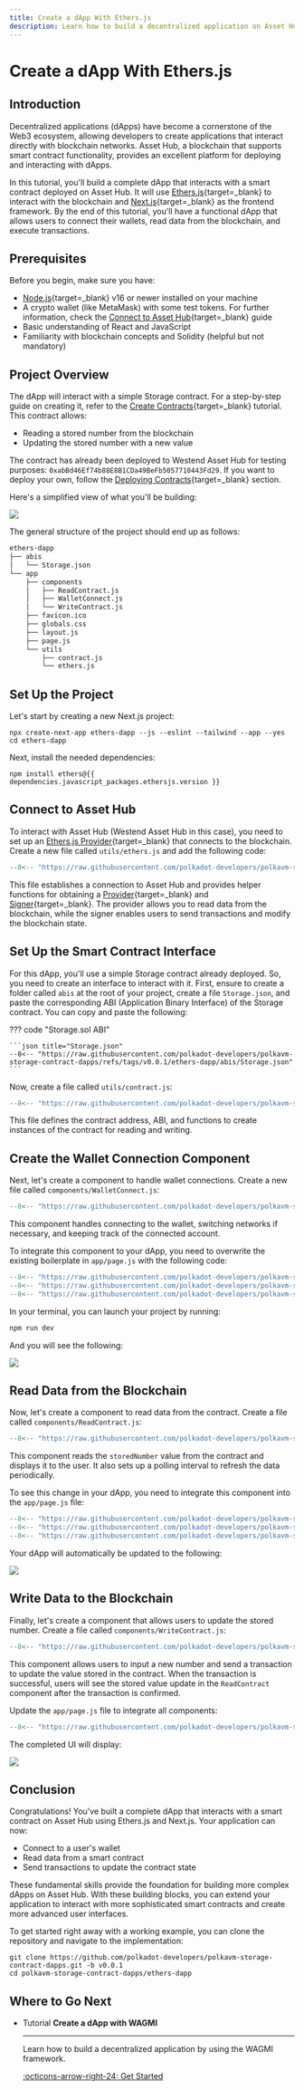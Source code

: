 ```yaml
---
title: Create a dApp With Ethers.js
description: Learn how to build a decentralized application on Asset Hub using Ethers.js and Next.js by creating a simple dApp that interacts with a smart contract.
---
```


# Create a dApp With Ethers.js

## Introduction

Decentralized applications (dApps) have become a cornerstone of the Web3 ecosystem, allowing developers to create applications that interact directly with blockchain networks. Asset Hub, a blockchain that supports smart contract functionality, provides an excellent platform for deploying and interacting with dApps.

In this tutorial, you'll build a complete dApp that interacts with a smart contract deployed on Asset Hub. It will use [Ethers.js](/develop/smart-contracts/libraries/ethers-js){target=\_blank} to interact with the blockchain and [Next.js](https://nextjs.org/){target=\_blank} as the frontend framework. By the end of this tutorial, you'll have a functional dApp that allows users to connect their wallets, read data from the blockchain, and execute transactions.

## Prerequisites

Before you begin, make sure you have:

- [Node.js](https://nodejs.org/en){target=\_blank} v16 or newer installed on your machine
- A crypto wallet (like MetaMask) with some test tokens. For further information, check the [Connect to Asset Hub](/develop/smart-contracts/connect-to-asset-hub){target=\_blank} guide
- Basic understanding of React and JavaScript
- Familiarity with blockchain concepts and Solidity (helpful but not mandatory)

## Project Overview

The dApp will interact with a simple Storage contract. For a step-by-step guide on creating it, refer to the [Create Contracts](/tutorials/smart-contracts/launch-your-first-project/create-contracts){target=\_blank} tutorial. This contract allows:

- Reading a stored number from the blockchain
- Updating the stored number with a new value

The contract has already been deployed to Westend Asset Hub for testing purposes: `0xabBd46Ef74b88E8B1CDa49BeFb5057710443Fd29`. If you want to deploy your own, follow the [Deploying Contracts](/develop/smart-contracts/dev-environments/remix/#deploying-contracts){target=\_blank} section.

Here's a simplified view of what you'll be building:

![](/images/tutorials/smart-contracts/launch-your-first-project/create-dapp-ethers-js/create-dapp-ethers-js-1.webp)

The general structure of the project should end up as follows:

```bash
ethers-dapp
├── abis
│   └── Storage.json
└── app
    ├── components
    │   ├── ReadContract.js
    │   ├── WalletConnect.js
    │   └── WriteContract.js
    ├── favicon.ico
    ├── globals.css
    ├── layout.js
    ├── page.js
    └── utils
        ├── contract.js
        └── ethers.js
```

## Set Up the Project

Let's start by creating a new Next.js project:

```
npx create-next-app ethers-dapp --js --eslint --tailwind --app --yes
cd ethers-dapp
```

Next, install the needed dependencies:

```
npm install ethers@{{ dependencies.javascript_packages.ethersjs.version }}
```

## Connect to Asset Hub

To interact with Asset Hub (Westend Asset Hub in this case), you need to set up an [Ethers.js Provider](/develop/smart-contracts/libraries/ethers-js/#set-up-the-ethersjs-provider){target=\_blank} that connects to the blockchain. Create a new file called `utils/ethers.js` and add the following code:

```javascript title="ethers.js"
--8<-- "https://raw.githubusercontent.com/polkadot-developers/polkavm-storage-contract-dapps/refs/tags/v0.0.1/ethers-dapp/app/utils/ethers.js"
```
This file establishes a connection to Asset Hub and provides helper functions for obtaining a [Provider](https://docs.ethers.org/v5/api/providers/provider/){target=_blank} and [Signer](https://docs.ethers.org/v5/api/signer/){target=_blank}. The provider allows you to read data from the blockchain, while the signer enables users to send transactions and modify the blockchain state.

## Set Up the Smart Contract Interface

For this dApp, you'll use a simple Storage contract already deployed. So, you need to create an interface to interact with it. First, ensure to create a folder called `abis` at the root of your project, create a file `Storage.json`, and paste the corresponding ABI (Application Binary Interface) of the Storage contract. You can copy and paste the following:

??? code "Storage.sol ABI"

    ```json title="Storage.json"
    --8<-- "https://raw.githubusercontent.com/polkadot-developers/polkavm-storage-contract-dapps/refs/tags/v0.0.1/ethers-dapp/abis/Storage.json"
    ```

Now, create a file called `utils/contract.js`:

```javascript title="contract.js"
--8<-- "https://raw.githubusercontent.com/polkadot-developers/polkavm-storage-contract-dapps/refs/tags/v0.0.1/ethers-dapp/app/utils/contract.js"
```

This file defines the contract address, ABI, and functions to create instances of the contract for reading and writing.

## Create the Wallet Connection Component

Next, let's create a component to handle wallet connections. Create a new file called `components/WalletConnect.js`:

```javascript title="WalletConnect.js"
--8<-- "https://raw.githubusercontent.com/polkadot-developers/polkavm-storage-contract-dapps/refs/tags/v0.0.1/ethers-dapp/app/components/WalletConnect.js"
```

This component handles connecting to the wallet, switching networks if necessary, and keeping track of the connected account. 

To integrate this component to your dApp, you need to overwrite the existing boilerplate in `app/page.js` with the following code:

```javascript title="page.js"
--8<-- "https://raw.githubusercontent.com/polkadot-developers/polkavm-storage-contract-dapps/refs/tags/v0.0.1/ethers-dapp/app/page.js::5"
--8<-- "https://raw.githubusercontent.com/polkadot-developers/polkavm-storage-contract-dapps/refs/tags/v0.0.1/ethers-dapp/app/page.js:8:21"
--8<-- "https://raw.githubusercontent.com/polkadot-developers/polkavm-storage-contract-dapps/refs/tags/v0.0.1/ethers-dapp/app/page.js:24:26"
```

In your terminal, you can launch your project by running:

```bash
npm run dev
```

And you will see the following:

![](/images/tutorials/smart-contracts/launch-your-first-project/create-dapp-ethers-js/create-dapp-ethers-js-2.webp)

## Read Data from the Blockchain

Now, let's create a component to read data from the contract. Create a file called `components/ReadContract.js`:

```javascript title="ReadContract.js"
--8<-- "https://raw.githubusercontent.com/polkadot-developers/polkavm-storage-contract-dapps/refs/tags/v0.0.1/ethers-dapp/app/components/ReadContract.js"
```

This component reads the `storedNumber` value from the contract and displays it to the user. It also sets up a polling interval to refresh the data periodically.

To see this change in your dApp, you need to integrate this component into the `app/page.js` file:

```javascript title="page.js"
--8<-- "https://raw.githubusercontent.com/polkadot-developers/polkavm-storage-contract-dapps/refs/tags/v0.0.1/ethers-dapp/app/page.js::6"
--8<-- "https://raw.githubusercontent.com/polkadot-developers/polkavm-storage-contract-dapps/refs/tags/v0.0.1/ethers-dapp/app/page.js:8:22"
--8<-- "https://raw.githubusercontent.com/polkadot-developers/polkavm-storage-contract-dapps/refs/tags/v0.0.1/ethers-dapp/app/page.js:24:26"
```

Your dApp will automatically be updated to the following:

![](/images/tutorials/smart-contracts/launch-your-first-project/create-dapp-ethers-js/create-dapp-ethers-js-3.webp)

## Write Data to the Blockchain

Finally, let's create a component that allows users to update the stored number. Create a file called `components/WriteContract.js`:

```javascript title="WriteContract.js"
--8<-- "https://raw.githubusercontent.com/polkadot-developers/polkavm-storage-contract-dapps/refs/tags/v0.0.1/ethers-dapp/app/components/WriteContract.js"
```

This component allows users to input a new number and send a transaction to update the value stored in the contract. When the transaction is successful, users will see the stored value update in the `ReadContract` component after the transaction is confirmed.

Update the `app/page.js` file to integrate all components:

```javascript title="page.js"
--8<-- "https://raw.githubusercontent.com/polkadot-developers/polkavm-storage-contract-dapps/refs/tags/v0.0.1/ethers-dapp/app/page.js"
```

The completed UI will display:

![](/images/tutorials/smart-contracts/launch-your-first-project/create-dapp-ethers-js/create-dapp-ethers-js-4.webp)

## Conclusion

Congratulations! You've built a complete dApp that interacts with a smart contract on Asset Hub using Ethers.js and Next.js. Your application can now:

- Connect to a user's wallet
- Read data from a smart contract
- Send transactions to update the contract state

These fundamental skills provide the foundation for building more complex dApps on Asset Hub. With these building blocks, you can extend your application to interact with more sophisticated smart contracts and create more advanced user interfaces.

To get started right away with a working example, you can clone the repository and navigate to the implementation:

```
git clone https://github.com/polkadot-developers/polkavm-storage-contract-dapps.git -b v0.0.1
cd polkavm-storage-contract-dapps/ethers-dapp
```

## Where to Go Next

<div class="grid cards" markdown>

-   <span class="badge tutorial">Tutorial</span> __Create a dApp with WAGMI__

    ---

    Learn how to build a decentralized application by using the WAGMI framework.

    [:octicons-arrow-right-24: Get Started](/tutorials/smart-contracts/launch-your-first-project/create-dapp-wagmi/)

</div>
